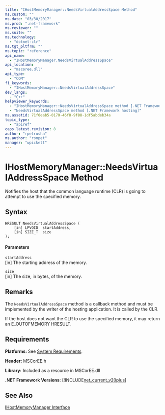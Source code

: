 ```yaml
---
title: "IHostMemoryManager::NeedsVirtualAddressSpace Method"
ms.custom: ""
ms.date: "03/30/2017"
ms.prod: ".net-framework"
ms.reviewer: ""
ms.suite: ""
ms.technology: 
  - "dotnet-clr"
ms.tgt_pltfrm: ""
ms.topic: "reference"
api_name: 
  - "IHostMemoryManager.NeedsVirtualAddressSpace"
api_location: 
  - "mscoree.dll"
api_type: 
  - "COM"
f1_keywords: 
  - "IHostMemoryManager::NeedsVirtualAddressSpace"
dev_langs: 
  - "C++"
helpviewer_keywords: 
  - "IHostMemoryManager::NeedsVirtualAddressSpace method [.NET Framework hosting]"
  - "NeedsVirtualAddressSpace method [.NET Framework hosting]"
ms.assetid: 71f0eab5-0170-46f8-9f88-1df5abdeb34a
topic_type: 
  - "apiref"
caps.latest.revision: 8
author: "rpetrusha"
ms.author: "ronpet"
manager: "wpickett"
---
```

# IHostMemoryManager::NeedsVirtualAddressSpace Method
Notifies the host that the common language runtime (CLR) is going to attempt to use the specified memory.  
  
## Syntax  
  
```  
HRESULT NeedsVirtualAddressSpace (  
    [in] LPVOID  startAddress,  
    [in] SIZE_T  size  
);  
```  
  
#### Parameters  
 `startAddress`  
 [in] The starting address of the memory.  
  
 `size`  
 [in] The size, in bytes, of the memory.  
  
## Remarks  
 The `NeedsVirtualAddressSpace` method is a callback method and must be implemented by the writer of the hosting application. It is called by the CLR.  
  
 If the host does not want the CLR to use the specified memory, it may return an E_OUTOFMEMORY HRESULT.  
  
## Requirements  
 **Platforms:** See [System Requirements](../../../../docs/framework/get-started/system-requirements.md).  
  
 **Header:** MSCorEE.h  
  
 **Library:** Included as a resource in MSCorEE.dll  
  
 **.NET Framework Versions:** [!INCLUDE[net_current_v20plus](../../../../includes/net-current-v20plus-md.md)]  
  
## See Also  
 [IHostMemoryManager Interface](../../../../docs/framework/unmanaged-api/hosting/ihostmemorymanager-interface.md)
